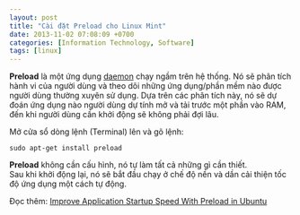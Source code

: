 ```yaml
---
layout: post
title: "Cài đặt Preload cho Linux Mint"
date: 2013-11-02 07:08:09 +0700
categories: [Information Technology, Software]
tags: [linux]
---
```


**Preload** là một ứng dụng [daemon](https://vegetaz.github.io/linux/2013/02/08/deamon.html) chạy ngầm trên hệ thống. Nó sẽ phân tích hành vi của người dùng và theo dõi những ứng dụng/phần mềm nào được người dùng thường xuyên sử dụng. Dựa trên các phân tích này, nó sẽ dự đoán ứng dụng nào người dùng dự tính mở và tải trước một phần vào RAM, đến khi người dùng cần khởi động sẽ không phải đợi lâu.

Mở cửa sổ dòng lệnh (Terminal) lên và gõ lệnh:  
```shell
sudo apt-get install preload
```  

**Preload** không cần cấu hình, nó tự làm tất cả những gì cần thiết.  
Sau khi khởi động lại, nó sẽ bắt đầu chạy ở chế độ nền và dần cải thiện tốc độ ứng dụng một cách tự động.  

Đọc thêm: [Improve Application Startup Speed With Preload in Ubuntu](https://itsfoss.com/improve-application-startup-speed-with-preload-in-ubuntu/)
